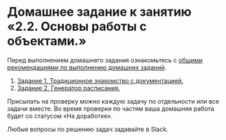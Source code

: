 # Домашнее задание к занятию «2.2. Основы работы с объектами.»

Перед выполнением домашнего задания ознакомьтесь с [общими рекомендациями по выполнению домашних заданий](../homework.md).

1. [Задание 1. Традиционное знакомство с документацией.](./exercise-01.md)
1. [Задание 2. Генератор расписания.](./exercise-02.md)

Присылать на проверку можно каждую задачу по отдельности или все задачи вместе. 
Во время проверки по частям ваша домашняя работа будет со статусом «На доработке».

Любые вопросы по решению задач задавайте в Slack.
